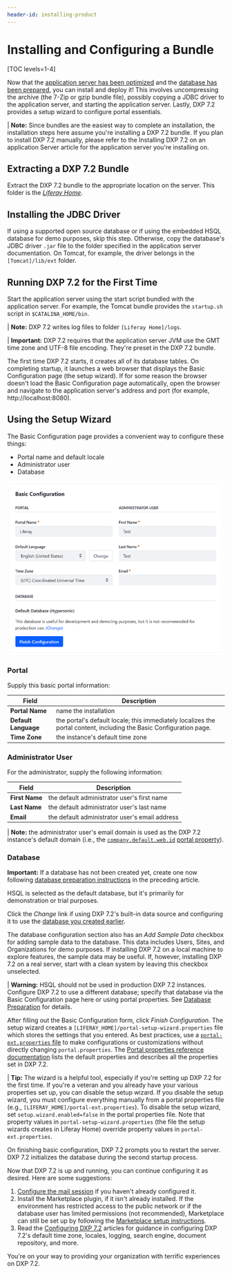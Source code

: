 ```yaml
---
header-id: installing-product
---
```


# Installing and Configuring a Bundle

[TOC levels=1-4]

Now that the [application server has been optimized](./optimizing-the-application-server.md) and the [database has been prepared](./preparing-the-database.md), you can install and deploy it! This involves uncompressing the archive (the 7-Zip or gzip bundle file), possibly copying a JDBC driver to the application server, and starting the application server. Lastly, DXP 7.2 provides a setup wizard to configure portal essentials.

| **Note:** Since bundles are the easiest way to complete an installation, the installation steps here assume you're installing a DXP 7.2 bundle. If you plan to install DXP 7.2 manually, please refer to the Installing DXP 7.2 on an application Server article for the application server you're installing on.

## Extracting a DXP 7.2 Bundle

Extract the DXP 7.2 bundle to the appropriate location on the server. This folder is the [*Liferay Home*](https://help.liferay.com/hc/en-us/articles/360028712272-Liferay-Home).

## Installing the JDBC Driver

If using a supported open source database or if using the embedded HSQL database for demo purposes, skip this step. Otherwise, copy the database's JDBC driver `.jar` file to the folder specified in the application server documentation. On Tomcat, for example, the driver belongs in the `[Tomcat]/lib/ext` folder.

## Running DXP 7.2 for the First Time

Start the application server using the start script bundled with the application server. For example, the Tomcat bundle provides the `startup.sh` script in `$CATALINA_HOME/bin`.

| **Note:** DXP 7.2 writes log files to folder `[Liferay Home]/logs`.

| **Important:** DXP 7.2 requires that the application server JVM use the GMT time zone and UTF-8 file encoding. They're preset in the DXP 7.2 bundle.

The first time DXP 7.2 starts, it creates all of its database tables. On completing startup, it launches a web browser that displays the Basic Configuration page (the setup wizard). If for some reason the browser doesn't load the Basic Configuration page automatically, open the browser and navigate to the application server's address and port (for example, http://localhost:8080).

## Using the Setup Wizard

The Basic Configuration page provides a convenient way to configure these things:

* Portal name and default locale
* Administrator user
* Database

![Figure 1: Supply the information for the portal and the portal's default administrator user on the Basic Configuration page.](./installing-and-configuring-a-bundle/images/basic-configuration1.png)

### Portal

Supply this basic portal information:

| Field | Description |
| --- | --- |
| **Portal Name** | name the installation |
| **Default Language** | the portal's default locale; this immediately localizes the portal content, including the Basic Configuration page. |
| **Time Zone**  | the instance's default time zone |

### Administrator User

For the administrator, supply the following information:

| Field | Description |
| --- | --- |
| **First Name** | the default administrator user's first name |
| **Last Name** | the default administrator user's last name |
| **Email** | the default administrator user's email address |

| **Note:** the administrator user's email domain is used as the DXP 7.2 instance's default domain (i.e., the [`company.default.web.id`](https://docs.liferay.com/dxp/portal/7.2-latest/propertiesdoc/portal.properties.html#Company) [portal property](https://help.liferay.com/hc/en-us/articles/360028712292-Portal-Properties)).

### Database

**Important:** If a database has not been created yet, create one now following [database preparation instructions](./preparing-the-database.md) in the preceding article.

HSQL is selected as the default database, but it's primarily for demonstration or trial purposes.

Click the *Change* link if using DXP 7.2's built-in data source and configuring it to use the [database you created earlier](./preparing-the-database.md).

The database configuration section also has an *Add Sample Data* checkbox for adding sample data to the database. This data includes Users, Sites, and Organizations for demo purposes. If installing DXP 7.2 on a local machine to explore features, the sample data may be useful. If, however, installing DXP 7.2 on a real server, start with a clean system by leaving this checkbox unselected.

| **Warning:** HSQL should not be used in production DXP 7.2 instances. Configure DXP 7.2 to use a different database; specify that database via the Basic Configuration page here or using portal properties. See [Database Preparation](./preparing-the-database.md) for details.

After filling out the Basic Configuration form, click *Finish Configuration*. The setup wizard creates a `[LIFERAY_HOME]/portal-setup-wizard.properties` file which stores the settings that you entered. As best practices, use a [`portal-ext.properties` file](https://help.liferay.com/hc/en-us/articles/360028712292-Portal-Properties) to make configurations or customizations without directly changing `portal.properties`.
The [Portal properties reference documentation](@platform-ref@/7.2-latest/propertiesdoc) lists the default properties and describes all the properties set in DXP 7.2.

| **Tip:** The wizard is a helpful tool, especially if you're setting up DXP 7.2 for the first time. If you're a veteran and you already have your various properties set up, you can disable the setup wizard. If you disable the setup wizard, you must configure everything manually from a portal properties file (e.g., `[LIFERAY_HOME]/portal-ext.properties`). To disable the setup wizard, set `setup.wizard.enabled=false` in the portal properties file.
Note that property values in `portal-setup-wizard.properties` (the file the setup wizards creates in Liferay Home) override property values in `portal-ext.properties`.

On finishing basic configuration, DXP 7.2 prompts you to restart the server. DXP 7.2 initializes the database during the second startup process.

Now that DXP 7.2 is up and running, you can continue configuring it as desired. Here are some suggestions:

1. [Configure the mail session](https://help.liferay.com/hc/en-us/articles/360029031591-Configuring-Mail) if you haven't already configured it.
1. Install the Marketplace plugin, if it isn't already installed. If the environment has restricted access to the public network or if the database user has limited permissions (not recommended), Marketplace can still be set up by following the [Marketplace setup instructions](./setting-up-marketplace-and-portal-security.md).
1. Read the [Configuring DXP 7.2](/docs/7-2/deploy/-/knowledge_base/d/configuring-product) articles for guidance in configuring DXP 7.2's default time zone, locales, logging, search engine, document repository, and more.

You're on your way to providing your organization with terrific experiences on DXP 7.2.
